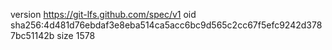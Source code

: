 version https://git-lfs.github.com/spec/v1
oid sha256:4d481d76ebdaf3e8eba514ca5acc6bc9d565c2cc67f5efc9242d3787bc51142b
size 1578
